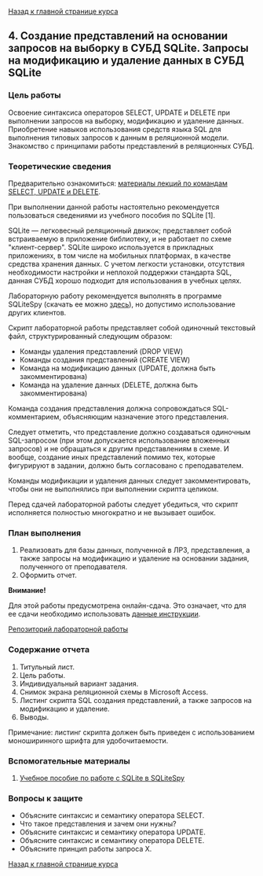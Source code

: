 [Назад к главной странице курса](https://github.com/db-course/syllabus)

## 4. Создание представлений на основании запросов на выборку в СУБД SQLite. Запросы на модификацию и удаление данных в СУБД SQLite

### Цель работы

Освоение синтаксиса операторов SELECT, UPDATE и DELETE при выполнении запросов на выборку, модификацию и удаление данных. Приобретение навыков использования средств языка SQL для выполнения типовых запросов к данным в реляционной модели. Знакомство с принципами работы представлений в реляционных СУБД.

### Теоретические сведения

Предварительно ознакомиться: [материалы лекций по командам SELECT, UPDATE и DELETE](https://aksenov.in/guap/db/lectures/doku.php?id=lectures:lecture4).

При выполнении данной работы настоятельно рекомендуется пользоваться сведениями из учебного пособия по SQLite [1].

SQLite — легковесный реляционный движок; представляет собой встраиваемую в приложение библиотеку, и не работает по схеме "клиент-сервер". SQLite широко используется в прикладных приложениях, в том числе на мобильных платформах, в качестве средства хранения данных. С учетом легкости установки, отсутствия необходимости настройки и неплохой поддержки стандарта SQL, данная СУБД хорошо подходит для использования в учебных целях.

Лабораторную работу рекомендуется выполнять в программе SQLiteSpy (скачать ее можно [здесь](https://www.yunqa.de/delphi/doku.php/products/sqlitespy/index)), но допустимо использование других клиентов.

Скрипт лабораторной работы представляет собой одиночный текстовый файл, структурированный следующим образом:

* Команды удаления представлений (DROP VIEW)
* Команды создания представлений (CREATE VIEW)
* Команда на модификацию данных (UPDATE, должна быть закомментирована)
* Команда на удаление данных (DELETE, должна быть закомментирована)

Команда создания представления должна сопровождаться SQL-комментарием, объясняющим назначение этого представления.

Следует отметить, что представление должно создаваться одиночным SQL-запросом (при этом допускается использование вложенных запросов) и не обращаться к другим представлениям в схеме. И вообще, создание иных представлений помимо тех, которые фигурируют в задании, должно быть согласовано с преподавателем.

Команды модификации и удаления данных следует закомментировать, чтобы они не выполнялись при выполнении скрипта целиком.

Перед сдачей лабораторной работы следует убедиться, что скрипт исполняется полностью многократно и не вызывает ошибок.

### План выполнения

1. Реализовать для базы данных, полученной в ЛР3, представления, а также запросы на модификацию и удаление на основании задания, полученного от преподавателя.
1.  Оформить отчет.

__Внимание!__

Для этой работы предусмотрена онлайн-сдача. Это означает, что для ее сдачи необходимо использовать [данные инструкции](https://github.com/db-course/syllabus/blob/master/git.md).

[Репозиторий лабораторной работы](https://github.com/db-course/labwork4)

### Содержание отчета

1. Титульный лист.
1. Цель работы.
1. Индивидуальный вариант задания.
1. Снимок экрана реляционной схемы в Microsoft Access.
1. Листинг скрипта SQL создания представлений, а также запросов на модификацию и удаление.
1. Выводы.

Примечание: листинг скрипта должен быть приведен с использованием моноширинного шрифта для удобочитаемости.

### Вспомогательные материалы

1. [Учебное пособие по работе с SQLite в SQLiteSpy](https://www.dropbox.com/s/pfxpdfz5j4bpaty/sqlite.pdf)

### Вопросы к защите

*   Объясните синтаксис и семантику оператора SELECT.
*   Что такое представления и зачем они нужны?
*   Объясните синтаксис и семантику оператора UPDATE.
*   Объясните синтаксис и семантику оператора DELETE.
*   Объясните принцип работы запроса X.

[Назад к главной странице курса](https://github.com/db-course/syllabus)
